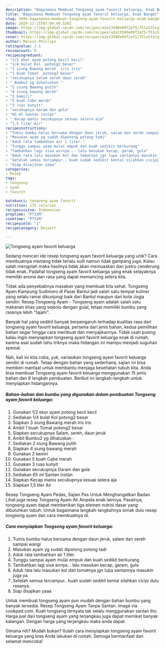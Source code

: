 ```yaml
---
description: "Bagaimana Membuat Tongseng ayam favorit keluarga, Enak Banget"
title: "Bagaimana Membuat Tongseng ayam favorit keluarga, Enak Banget"
slug: 5095-bagaimana-membuat-tongseng-ayam-favorit-keluarga-enak-banget
date: 2020-11-15T07:04:49.536Z
image: https://img-global.cpcdn.com/recipes/a2e13500e09f2af5/751x532cq70/tongseng-ayam-favorit-keluarga-foto-resep-utama.jpg
thumbnail: https://img-global.cpcdn.com/recipes/a2e13500e09f2af5/751x532cq70/tongseng-ayam-favorit-keluarga-foto-resep-utama.jpg
cover: https://img-global.cpcdn.com/recipes/a2e13500e09f2af5/751x532cq70/tongseng-ayam-favorit-keluarga-foto-resep-utama.jpg
author: Marvin Phillips
ratingvalue: 3.1
reviewcount: 9
recipeingredient:
- "1/2 ekor ayam potong kecil kecil"
- "1/4 bulat Kol  potong2 besar"
- "3 siung Bawang merah  iris iris"
- "1 buah Tomat  potong2 besar"
- "secukupnya Salam sereh daun jeruk"
- " Bumbu2 yg dihaluskan "
- "2 siung Bawang putih"
- "4 siung bawang merah"
- "2 kemiri"
- "5 buah Cabe merah"
- "3 ruas kunyit"
- "secukupnya Garam dan gula"
- "65 ml Santan instan"
- " Kecap manis secukupnya sesuai selera aja"
- "1,5 liter Air"
recipeinstructions:
- "Tumis bumbu halus bersama dengan daun jeruk, salam dan sereh sampai wangi"
- "Masukan ayam yg sudah dipotong potong tadi"
- "Aduk rata tambahkan air 1 liter."
- "Tunggu sampai ayam mulai empuk dan kuah sedikit berkurang"
- "Tambahkan lagi sisa airnya... lalu masukan kecap, garam, gula"
- "Aduk rata lalu masukan kol dan tomatnya jgn lupa santannya masukin juga ya"
- "Setelah semua tercampur.. kuah sudah sedikit kental silahkan cicipi dulu rasanya."
- "Siap disajikan yaaa"
categories:
- Resep
tags:
- tongseng
- ayam
- favorit

katakunci: tongseng ayam favorit 
nutrition: 175 calories
recipecuisine: Indonesian
preptime: "PT33M"
cooktime: "PT31M"
recipeyield: "1"
recipecategory: Dessert

---
```



![Tongseng ayam favorit keluarga](https://img-global.cpcdn.com/recipes/a2e13500e09f2af5/751x532cq70/tongseng-ayam-favorit-keluarga-foto-resep-utama.jpg)

Sedang mencari ide resep tongseng ayam favorit keluarga yang unik? Cara membuatnya memang tidak terlalu sulit namun tidak gampang juga. Kalau salah mengolah maka hasilnya tidak akan memuaskan dan justru cenderung tidak enak. Padahal tongseng ayam favorit keluarga yang enak selayaknya memiliki aroma dan rasa yang dapat memancing selera kita.

Tidak ada penyebabnya masakan yang membuat kita sehat. Tongseng Ayam Kampung Sudimoro di Pasar Bantul jadi salah satu tempat kuliner yang selalu ramai dikunjungi baik dari Bantul maupun dari kota Jogja sendiri. Resep Tongseng Ayam - Tongseng ayam adalah salah satu makanan khas yang sejenis dengan gulai, tetapi memiliki bumbu yang rasanya lebih &#34;tajam&#34;.

Banyak hal yang sedikit banyak berpengaruh terhadap kualitas rasa dari tongseng ayam favorit keluarga, pertama dari jenis bahan, kedua pemilihan bahan segar hingga cara membuat dan menyajikannya. Tidak usah pusing kalau ingin menyiapkan tongseng ayam favorit keluarga enak di rumah, karena asal sudah tahu triknya maka hidangan ini mampu menjadi suguhan spesial.


Nah, kali ini kita coba, yuk, variasikan tongseng ayam favorit keluarga sendiri di rumah. Tetap dengan bahan yang sederhana, sajian ini bisa memberi manfaat untuk membantu menjaga kesehatan tubuh kita. Anda bisa membuat Tongseng ayam favorit keluarga menggunakan 15 jenis bahan dan 8 langkah pembuatan. Berikut ini langkah-langkah untuk menyiapkan hidangannya.

<!--inarticleads1-->

##### Bahan-bahan dan bumbu yang digunakan dalam pembuatan Tongseng ayam favorit keluarga:

1. Gunakan 1/2 ekor ayam potong kecil kecil
1. Sediakan 1/4 bulat Kol  potong2 besar
1. Siapkan 3 siung Bawang merah  iris iris
1. Ambil 1 buah Tomat  potong2 besar
1. Siapkan secukupnya Salam, sereh, daun jeruk
1. Ambil  Bumbu2 yg dihaluskan :
1. Sediakan 2 siung Bawang putih
1. Siapkan 4 siung bawang merah
1. Gunakan 2 kemiri
1. Gunakan 5 buah Cabe merah
1. Gunakan 3 ruas kunyit
1. Gunakan secukupnya Garam dan gula
1. Sediakan 65 ml Santan instan
1. Siapkan  Kecap manis secukupnya sesuai selera aja
1. Siapkan 1,5 liter Air


Resep Tongseng Ayam Pedas, Sajian Pas Untuk Menghangatkan Badan. Lihat juga resep Tongseng Ayam Ati Ampela enak lainnya. Pasalnya, tongseng ayam dapat memberikan tiga elemen nutrisi dasar yang dibutuhkan tubuh. Untuk bagaimana langkah-langkahnya simak dulu resep tongseng ayam dan cara membuatnya di. 

<!--inarticleads2-->

##### Cara menyiapkan Tongseng ayam favorit keluarga:

1. Tumis bumbu halus bersama dengan daun jeruk, salam dan sereh sampai wangi
1. Masukan ayam yg sudah dipotong potong tadi
1. Aduk rata tambahkan air 1 liter.
1. Tunggu sampai ayam mulai empuk dan kuah sedikit berkurang
1. Tambahkan lagi sisa airnya... lalu masukan kecap, garam, gula
1. Aduk rata lalu masukan kol dan tomatnya jgn lupa santannya masukin juga ya
1. Setelah semua tercampur.. kuah sudah sedikit kental silahkan cicipi dulu rasanya.
1. Siap disajikan yaaa


Untuk membuat tongseng ayam pun mudah dengan bahan bumbu yang banyak tersedia. Resep Tongseng Ayam Tanpa Santan. image via cookpad.com. Kuah tongseng ternyata tak selalu menggunakan santan lho. Harga jual dari tongseng ayam yang terjangkau juga dapat memikat banyak kalangan. Dengan harga yang terjangkau maka anda dapat. 

Gimana nih? Mudah bukan? Itulah cara menyiapkan tongseng ayam favorit keluarga yang bisa Anda lakukan di rumah. Semoga bermanfaat dan selamat mencoba!
